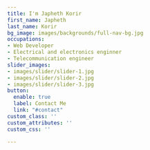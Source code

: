 ```yaml
---
title: I'm Japheth Korir
first_name: Japheth
last_name: Korir
bg_image: images/backgrounds/full-nav-bg.jpg
occupations:
- Web Developer
- Electrical and electronics enginner
- Telecommunication engineer
slider_images:
- images/slider/slider-1.jpg
- images/slider/slider-2.jpg
- images/slider/slider-3.jpg
button:
  enable: true
  label: Contact Me
  link: "#contact"
custom_class: ''
custom_attributes: ''
custom_css: ''

---
```

